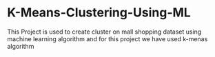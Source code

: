 # K-Means-Clustering-Using-ML
This Project is used to create cluster on mall shopping dataset using machine learning algorithm and for this project we have used k-menas algorithm
